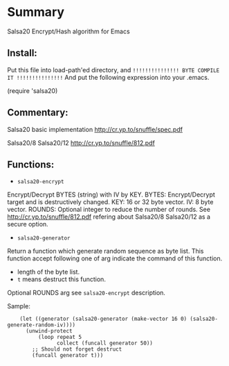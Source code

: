 Summary
========

Salsa20 Encrypt/Hash algorithm for Emacs

## Install:

Put this file into load-path'ed directory, and
```!!!!!!!!!!!!!!! BYTE COMPILE IT !!!!!!!!!!!!!!!```
And put the following expression into your .emacs.

(require 'salsa20)

## Commentary:

Salsa20 basic implementation
http://cr.yp.to/snuffle/spec.pdf

Salsa20/8 Salsa20/12
http://cr.yp.to/snuffle/812.pdf

## Functions:

* `salsa20-encrypt`

 Encrypt/Decrypt BYTES (string) with IV by KEY.
 BYTES: Encrypt/Decrypt target and is destructively changed.
 KEY: 16 or 32 byte vector.
 IV: 8 byte vector.
 ROUNDS: Optional integer to reduce the number of rounds.
   See http://cr.yp.to/snuffle/812.pdf refering about Salsa20/8 Salsa20/12
   as a secure option.

* `salsa20-generator`

 Return a function which generate random sequence as byte list.
 This function accept following one of arg indicate the command of this function.
 
 * length of the byte list.
 * `t` means destruct this function.
 
 Optional ROUNDS arg see `salsa20-encrypt` description.
 
 Sample:
```
    (let ((generator (salsa20-generator (make-vector 16 0) (salsa20-generate-random-iv))))
      (unwind-protect
          (loop repeat 5
                collect (funcall generator 50))
        ;; Should not forget destruct
        (funcall generator t)))
```

